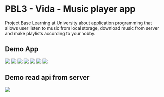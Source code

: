 # PBL3 - Vida - Music player app
Project Base Learning at University about application programming that allows user listen to music from local storage, download music from server and make playlists according to your hobby. 
## Demo App
<img src="https://github.com/thanhvinh73/PBL3/blob/main/document/MusicPlayer.jpeg" />
<img src="https://github.com/thanhvinh73/PBL3/blob/main/document/HomePage.jpeg" />
<img src="https://github.com/thanhvinh73/PBL3/blob/main/document/DownloadPage.jpeg" />
<img src="https://github.com/thanhvinh73/PBL3/blob/main/document/FavouritePlaylistPage.jpeg" />
<img src="https://github.com/thanhvinh73/PBL3/blob/main/document/LoginPage.jpeg" />
<img src="https://github.com/thanhvinh73/PBL3/blob/main/document/Register.jpeg" />
<img src="https://github.com/thanhvinh73/PBL3/blob/main/document/Profile.jpeg" />

## Demo read api from server
<img src="https://github.com/thanhvinh73/PBL3/blob/main/document/DemoReadApi.png" />
